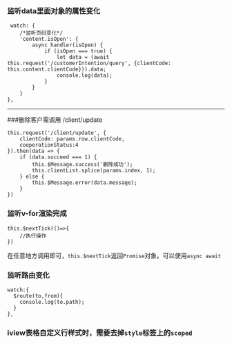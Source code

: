 ### 监听data里面对象的属性变化
```
 watch: {
    /*监听页码变化*/
    'content.isOpen': {
        async handler(isOpen) {
            if (isOpen === true) {
                let data = (await this.request('/customerIntention/query', {clientCode: this.content.clientCode})).data;
                console.log(data);
            }
        }
    }
},
```
***
###删除客户需调用 /client/update
```
this.request('/client/update', {
    clientCode: params.row.clientCode,
    cooperationStatus:4
}).then(data => {
    if (data.succeed === 1) {
        this.$Message.success('删除成功');
        this.clientList.splice(params.index, 1);
    } else {
        this.$Message.error(data.message);
    }
})
```

### 监听v-for渲染完成
```
this.$nextTick(()=>{
    //执行操作
})
```
在任意地方调用即可，``this.$nextTick``返回``Promise``对象。可以使用``async await``

### 监听路由变化
```
watch:{
  $route(to,from){
    console.log(to.path);
  }
},
```
### iview表格自定义行样式时，需要去掉``style``标签上的``scoped``